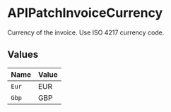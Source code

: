 # APIPatchInvoiceCurrency

Currency of the invoice. Use ISO 4217 currency code.


## Values

| Name  | Value |
| ----- | ----- |
| `Eur` | EUR   |
| `Gbp` | GBP   |